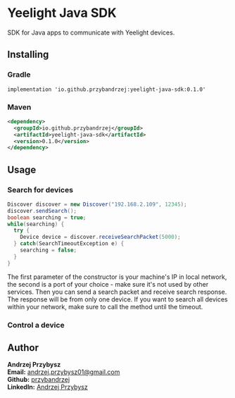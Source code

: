 # Yeelight Java SDK
SDK for Java apps to communicate with Yeelight devices.

## Installing
### Gradle
  `implementation 'io.github.przybandrzej:yeelight-java-sdk:0.1.0'`
### Maven
  ```xml
  <dependency>
    <groupId>io.github.przybandrzej</groupId>
    <artifactId>yeelight-java-sdk</artifactId>
    <version>0.1.0</version>
</dependency>
```
  
## Usage
### Search for devices  
  ```java
  Discover discover = new Discover("192.168.2.109", 12345);
  discover.sendSearch();
  boolean searching = true;
  while(searching) {
    try {
      Device device = discover.receiveSearchPacket(5000);
    } catch(SearchTimeoutException e) {
      searching = false;
    }
  }
  ```
  
  The first parameter of the constructor is your machine's IP in local network, the second is a port of your choice - make sure it's not used by other services.
  Then you can send a search packet and receive search response. The response will be from only one device. If you want to search all devices within your network, make sure to     call the method until the timeout.
  

### Control a device


## Author
**Andrzej Przybysz**  
**Email:** andrzej.przybysz01@gmail.com  
**Github:** [przybandrzej](https://github.com/przybandrzej)  
**LinkedIn:** [Andrzej Przybysz](https://www.linkedin.com/in/andrzej-przybysz/)  
